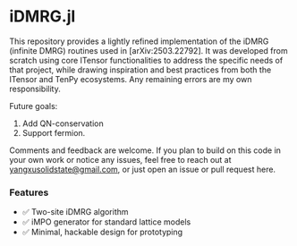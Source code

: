 # iDMRG.jl

This repository provides a lightly refined implementation of the iDMRG (infinite DMRG) routines used in [arXiv:2503.22792]. It was developed from scratch using core ITensor functionalities to address the specific needs of that project, while drawing inspiration and best practices from both the ITensor and TenPy ecosystems. Any remaining errors are my own responsibility.

Future goals:
1. Add QN-conservation
2. Support fermion.

Comments and feedback are welcome. If you plan to build on this code in your own work or notice any issues, feel free to reach out at yangxusolidstate@gmail.com, or just open an issue or pull request here.


### Features

- ✅ Two-site iDMRG algorithm
- ✅ iMPO generator for standard lattice models
- ✅ Minimal, hackable design for prototyping
